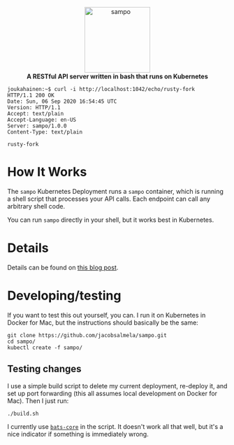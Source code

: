 <p align="center">
  <img src="https://user-images.githubusercontent.com/3843505/92512260-26878d80-f1d4-11ea-944d-73f3387f74e2.png" width="150" height="150" alt="sampo">
  <br>
  <strong>A RESTful API server written in bash that runs on Kubernetes</strong>
</p>

```
joukahainen:~$ curl -i http://localhost:1042/echo/rusty-fork
HTTP/1.1 200 OK
Date: Sun, 06 Sep 2020 16:54:45 UTC
Version: HTTP/1.1
Accept: text/plain
Accept-Language: en-US
Server: sampo/1.0.0
Content-Type: text/plain

rusty-fork
```

# How It Works

The `sampo` Kubernetes Deployment runs a `sampo` container, which is running a shell script that processes your API calls.  Each endpoint can call any arbitrary shell code.

You can run `sampo` directly in your shell, but it works best in Kubernetes.

# Details

Details can be found on [this blog post]().

# Developing/testing

If you want to test this out yourself, you can.  I run it on Kubernetes in Docker for Mac, but the instructions should basically be the same:
```
git clone https://github.com/jacobsalmela/sampo.git
cd sampo/
kubectl create -f sampo/
```

## Testing changes
I use a simple build script to delete my current deployment, re-deploy it, and set up port forwarding (this all assumes local development on Docker for Mac).  Then I just run:
```
./build.sh
```
I currently use [`bats-core`](https://github.com/bats-core/bats-core) in the script.  It doesn't work all that well, but it's a nice indicator if something is immediately wrong.
